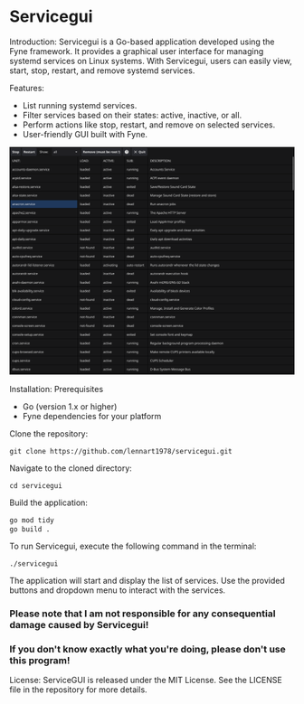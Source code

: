 # Servicegui

Introduction:
Servicegui is a Go-based application developed using the Fyne framework. It provides a graphical user interface for managing systemd services on Linux systems. With Servicegui, users can easily view, start, stop, restart, and remove systemd services.

Features:
- List running systemd services.
- Filter services based on their states: active, inactive, or all.
- Perform actions like stop, restart, and remove on selected services.
- User-friendly GUI built with Fyne.
<p align="center"><img src="Screenshot2.png" alt="Screenshot"></p>

Installation:
Prerequisites
- Go (version 1.x or higher)
- Fyne dependencies for your platform

Clone the repository:
```
git clone https://github.com/lennart1978/servicegui.git
```
Navigate to the cloned directory:
```
cd servicegui
```
Build the application:
```
go mod tidy
go build .
```
To run Servicegui, execute the following command in the terminal:
```
./servicegui
```
The application will start and display the list of services. Use the provided buttons and dropdown menu to interact with the services.
### Please note that I am not responsible for any consequential damage caused by Servicegui!
### If you don't know exactly what you're doing, please don't use this program!

License:
ServiceGUI is released under the MIT License. See the LICENSE file in the repository for more details.



